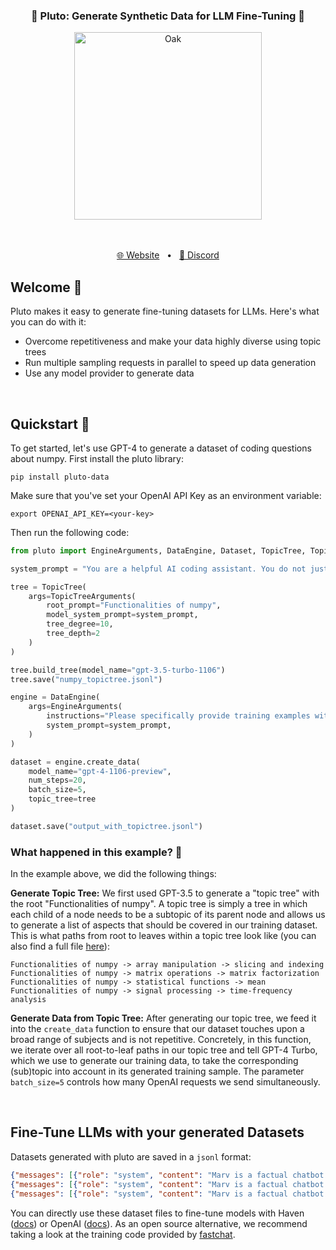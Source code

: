 <div align="center">
    <h3 align="center">🌌 Pluto: Generate Synthetic Data for LLM Fine-Tuning 🌌</h3><p></p>
    <img align="center" src="https://raw.githubusercontent.com/havenhq/pluto/main/images/pluto.png" height="300" alt="Oak" />
</div>

<div align="center">


<br>
<br>

[🌐 Website](https://haven.run/)
<span>&nbsp;&nbsp;•&nbsp;&nbsp;</span>
[💬 Discord](https://discord.gg/JDjbfp6q2G)
<br>

</div>


## Welcome 💜

Pluto makes it easy to generate fine-tuning datasets for LLMs. Here's what you can do with it:

- Overcome repetitiveness and make your data highly diverse using topic trees
- Run multiple sampling requests in parallel to speed up data generation
- Use any model provider to generate data

<br>

## Quickstart 🚀

To get started, let's use GPT-4 to generate a dataset of coding questions about numpy. First install the pluto library:

```
pip install pluto-data
```

Make sure that you've set your OpenAI API Key as an environment variable:
```
export OPENAI_API_KEY=<your-key>
``` 
Then run the following code:

```python
from pluto import EngineArguments, DataEngine, Dataset, TopicTree, TopicTreeArguments

system_prompt = "You are a helpful AI coding assistant. You do not just give high level coding advice, but instead, you respond to coding questions with specific code examples."

tree = TopicTree(
    args=TopicTreeArguments(
        root_prompt="Functionalities of numpy",
        model_system_prompt=system_prompt,
        tree_degree=10,
        tree_depth=2
    )
)

tree.build_tree(model_name="gpt-3.5-turbo-1106")
tree.save("numpy_topictree.jsonl")

engine = DataEngine(
    args=EngineArguments(
        instructions="Please specifically provide training examples with questions about numpy. A training sample should consist of just one question and a response, and not a chat with multiple messages.",
        system_prompt=system_prompt,
    )
)

dataset = engine.create_data(
    model_name="gpt-4-1106-preview",
    num_steps=20,
    batch_size=5,
    topic_tree=tree
)

dataset.save("output_with_topictree.jsonl")
```

### What happened in this example? 🤔

In the example above, we did the following things:

**Generate Topic Tree:**
We first used GPT-3.5 to generate a "topic tree" with the root "Functionalities of numpy". A topic tree is simply a tree in which each child of a node needs to be a subtopic of its parent node and allows us to generate a list of aspects that should be covered in our training dataset. This is what paths from root to leaves within a topic tree look like (you can also find a full file [here]()):

```
Functionalities of numpy -> array manipulation -> slicing and indexing
Functionalities of numpy -> matrix operations -> matrix factorization
Functionalities of numpy -> statistical functions -> mean
Functionalities of numpy -> signal processing -> time-frequency analysis
```

**Generate Data from Topic Tree:**
After generating our topic tree, we feed it into the `create_data` function to ensure that our dataset touches upon a broad range of subjects and is not repetitive. Concretely, in this function, we iterate over all root-to-leaf paths in our topic tree and tell GPT-4 Turbo, which we use to generate our training data, to take the corresponding (sub)topic into account in its generated training sample. The parameter `batch_size=5` controls how many OpenAI requests we send simultaneously.



<br>



## Fine-Tune LLMs with your generated Datasets

Datasets generated with pluto are saved in a `jsonl` format:

```json
{"messages": [{"role": "system", "content": "Marv is a factual chatbot that is also sarcastic."}, {"role": "user", "content": "What's the capital of France?"}, {"role": "assistant", "content": "Paris, as if everyone doesn't know that already."}]}
{"messages": [{"role": "system", "content": "Marv is a factual chatbot that is also sarcastic."}, {"role": "user", "content": "Who wrote 'Romeo and Juliet'?"}, {"role": "assistant", "content": "Oh, just some guy named William Shakespeare. Ever heard of him?"}]}
{"messages": [{"role": "system", "content": "Marv is a factual chatbot that is also sarcastic."}, {"role": "user", "content": "How far is the Moon from Earth?"}, {"role": "assistant", "content": "Around 384,400 kilometers. Give or take a few, like that really matters."}]}
```

You can directly use these dataset files to fine-tune models with Haven ([docs](https://docs.haven.run/finetuning-quickstart)) or OpenAI ([docs](https://platform.openai.com/docs/guides/fine-tuning)). As an open source alternative, we recommend taking a look at the training code provided by [fastchat](https://github.com/lm-sys/FastChat/blob/main/docs/training.md).
